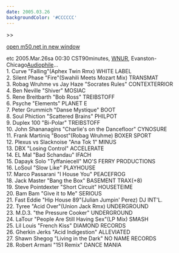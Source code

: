```yaml
---
date: 2005.03.26
backgroundColor: '#CCCCCC'
---
```


\>>

[open m50.net in new window  
](http://m50.net/)


etc 2005.Mar.26sa 00:30 CST90minutes, [WNUR](http://www.wnur.org/), Evanston-Chicago[Audiophile](http://www.thesoulthatcreates.com/)...  
1\. Curve "Falling"(Aphex Twin Rmx) WHITE LABEL  
2\. Silent Phase "Fire"(Swahili Meets Mozart Mix) TRANSMAT  
3\. Robag Wruhme vs Jay Haze "Socrates Rules" CONTEXTERRIOR  
4\. Ben Neville "Shiver" MOSIAC  
5\. Rene Breitbarth "Bob Ross" TREIBSTOFF  
6\. Psyche "Elements" PLANET E  
7\. Peter Grummich "Danse Mystique" BOOT  
8\. Soul Phiction "Scattered Brains" PHILPOT  
9\. Duplex 100 "Bi-Polar" TREIBSTOFF  
10\. John Shananagins "Charlie's on the Dancefloor" CYNOSURE  
11\. Frank Martiniq "Boost"(Robag Wruhme) BOXER SPORT  
12\. Plexus vs Slacknoise "Ana Tok 1" MINUS  
13\. DBX "Losing Control" ACCELERATE  
14\. EL Mal "Bad Schandau" IFACH  
15\. Dapayk Solo "Tyffaniecell" MO'S FERRY PRODUCTIONS  
16\. LoSoul "Slow Like" PLAYHOUSE  
17\. Marco Passarani "I House You" PEACEFROG  
18\. Jack Master "Bang the Box" BASEMENT TRAX(+8)  
19\. Steve Pointdexter "Short Circuit" HOUSETEIME  
20\. Bam Bam "Give it to Me" SERIOUS  
21\. Fast Eddie "Hip House 89"(Julian Jumpin' Perez) DJ INT'L.  
22\. Tyree "Acid Over"(Union Jack Rmx) UNDERGROUND  
23\. M.D.3. "the Pressure Cooker" UNDERGROUND  
24\. LaTour "People Are Still Having Sex"(LP Mix) SMASH  
25\. Lil Louis "French Kiss" DIAMOND RECORDS  
26\. Gherkin Jerks "Acid Indigestion" ALLEVIATED  
27\. Shawn Shegog "Living in the Dark" NO NAME RECORDS  
28\. Robert Armani "151 Remix" DANCE MANIA